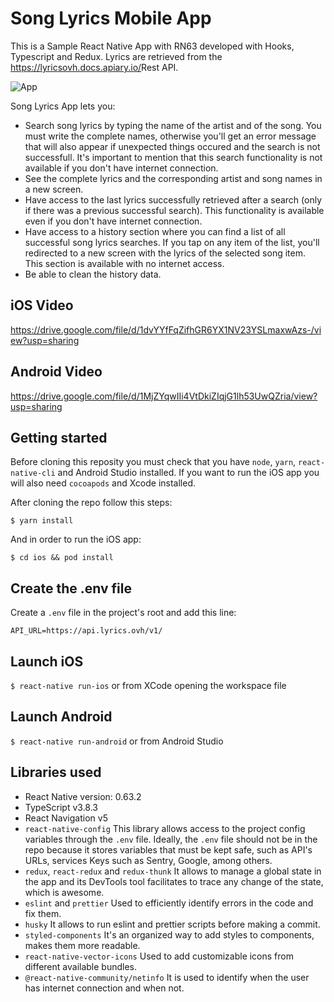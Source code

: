# Song Lyrics Mobile App

This is a Sample React Native App with RN63 developed with Hooks, Typescript and Redux. Lyrics are retrieved from the ​https://lyricsovh.docs.apiary.io/​ Rest API.

![App](https://drive.google.com/uc?export=view&id=1lNvfVbV69GXkKGuN3kWhZHZdx1QNy3G7)


Song Lyrics App lets you:

- Search song lyrics by typing the name of the artist and of the song. You must write the complete names, otherwise you'll get an error message that will also appear if unexpected things occured and the search is not successfull. It's important to mention that this search functionality is not available if you don't have internet connection.
- See the complete lyrics and the corresponding artist and song names in a new screen.
- Have access to the last lyrics successfully retrieved after a search (only if there was a previous successful search). This functionality is available even if you don't have internet connection.
- Have access to a history section where you can find a list of all successful song lyrics searches. If you tap on any item of the list, you'll redirected to a new screen with the lyrics of the selected song item. This section is available with no internet access.
- Be able to clean the history data.

## iOS Video
https://drive.google.com/file/d/1dvYYfFqZifhGR6YX1NV23YSLmaxwAzs-/view?usp=sharing

## Android Video

https://drive.google.com/file/d/1MjZYqwIIi4VtDkiZIqjG1lh53UwQZria/view?usp=sharing

## Getting started

Before cloning this reposity you must check that you have `node`, `yarn`, `react-native-cli` and Android Studio installed. If you want to run the iOS app you will also need `cocoapods` and Xcode installed.

After cloning the repo follow this steps:

```
$ yarn install
```

And in order to run the iOS app:

```
$ cd ios && pod install
```

## Create the .env file

Create a `.env` file in the project's root and add this line:

```
API_URL=https://api.lyrics.ovh/v1/
```

## Launch iOS

`$ react-native run-ios` or from XCode opening the workspace file

## Launch Android

`$ react-native run-android` or from Android Studio

## Libraries used

- React Native version: 0.63.2
- TypeScript v3.8.3
- React Navigation v5
- `react-native-config` This library allows access to the project config variables through the `.env` file. Ideally, the `.env` file should not be in the repo because it stores variables that must be kept safe, such as API's URLs, services Keys such as Sentry, Google, among others.
- `redux`, `react-redux` and `redux-thunk` It allows to manage a global state in the app and its DevTools tool facilitates to trace any change of the state, which is awesome.
- `eslint` and `prettier` Used to efficiently identify errors in the code and fix them.
- `husky` It allows to run eslint and prettier scripts before making a commit.
- `styled-components` It's an organized way to add styles to components, makes them more readable.
- `react-native-vector-icons` Used to add customizable icons from different available bundles.
- `@react-native-community/netinfo` It is used to identify when the user has internet connection and when not.
